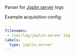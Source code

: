 Parser for [Joplin server](https://github.com/laurent22/joplin/tree/dev/packages/server) logs

Example acquisition config:
```yaml
---
filenames:
 - /var/log/joplin-server.log
labels:
  type: joplin-server
---
```